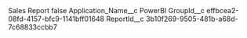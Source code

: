 <?xml version="1.0" encoding="UTF-8"?>
<CustomMetadata xmlns="http://soap.sforce.com/2006/04/metadata" xmlns:xsi="http://www.w3.org/2001/XMLSchema-instance" xmlns:xsd="http://www.w3.org/2001/XMLSchema">
    <label>Sales Report</label>
    <protected>false</protected>
    <values>
        <field>Application_Name__c</field>
        <value xsi:type="xsd:string">PowerBI</value>
    </values>
    <values>
        <field>GroupId__c</field>
        <value xsi:type="xsd:string">effbcea2-08fd-4157-bfc9-1141bff01648</value>
    </values>
    <values>
        <field>ReportId__c</field>
        <value xsi:type="xsd:string">3b10f269-9505-481b-a68d-7c68833ccbb7</value>
    </values>
</CustomMetadata>
